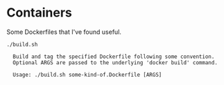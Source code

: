 # Containers

Some Dockerfiles that I've found useful.

`./build.sh`
```text
  Build and tag the specified Dockerfile following some convention.
  Optional ARGS are passed to the underlying 'docker build' command.

  Usage: ./build.sh some-kind-of.Dockerfile [ARGS]
```
